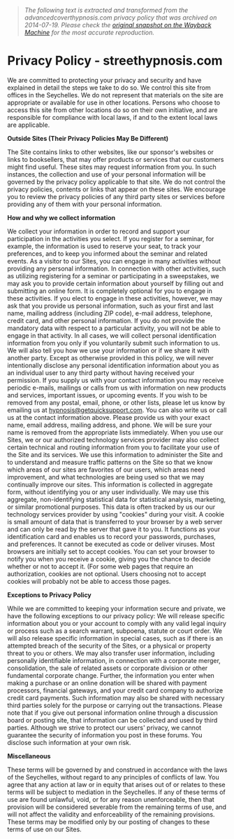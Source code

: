 > *The following text is extracted and transformed from the advancedcoverthypnosis.com privacy policy that was archived on 2014-07-19. Please check the [original snapshot on the Wayback Machine](https://web.archive.org/web/20140719061337id_/http%3A//streethypnosis.com/privacypolicy.html) for the most accurate reproduction.*

# Privacy Policy - streethypnosis.com

We are committed to protecting your privacy and security and have explained in detail the steps we take to do so. We control this site from offices in the Seychelles. We do not represent that materials on the site are appropriate or available for use in other locations. Persons who choose to access this site from other locations do so on their own initiative, and are responsible for compliance with local laws, if and to the extent local laws are applicable.

**Outside Sites (Their Privacy Policies May Be Different)**

The Site contains links to other websites, like our sponsor's websites or links to booksellers, that may offer products or services that our customers might find useful. These sites may request information from you. In such instances, the collection and use of your personal information will be governed by the privacy policy applicable to that site. We do not control the privacy policies, contents or links that appear on these sites. We encourage you to review the privacy policies of any third party sites or services before providing any of them with your personal information.

**How and why we collect information**

We collect your information in order to record and support your participation in the activities you select. If you register for a seminar, for example, the information is used to reserve your seat, to track your preferences, and to keep you informed about the seminar and related events. As a visitor to our Sites, you can engage in many activities without providing any personal information. In connection with other activities, such as utilizing registering for a seminar or participating in a sweepstakes, we may ask you to provide certain information about yourself by filling out and submitting an online form. It is completely optional for you to engage in these activities. If you elect to engage in these activities, however, we may ask that you provide us personal information, such as your first and last name, mailing address (including ZIP code), e-mail address, telephone, credit card, and other personal information. If you do not provide the mandatory data with respect to a particular activity, you will not be able to engage in that activity. In all cases, we will collect personal identification information from you only if you voluntarily submit such information to us. We will also tell you how we use your information or if we share it with another party. Except as otherwise provided in this policy, we will never intentionally disclose any personal identification information about you as an individual user to any third party without having received your permission. If you supply us with your contact information you may receive periodic e-mails, mailings or calls from us with information on new products and services, important issues, or upcoming events. If you wish to be removed from any postal, email, phone, or other lists, please let us know by emailing us at hypnosis@getquicksupport.com. You can also write us or call us at the contact information above. Please provide us with your exact name, email address, mailing address, and phone. We will be sure your name is removed from the appropriate lists immediately. When you use our Sites, we or our authorized technology services provider may also collect certain technical and routing information from you to facilitate your use of the Site and its services. We use this information to administer the Site and to understand and measure traffic patterns on the Site so that we know which areas of our sites are favorites of our users, which areas need improvement, and what technologies are being used so that we may continually improve our sites. This information is collected in aggregate form, without identifying you or any user individually. We may use this aggregate, non-identifying statistical data for statistical analysis, marketing, or similar promotional purposes. This data is often tracked by us our our technology services provider by using "cookies" during your visit. A cookie is small amount of data that is transferred to your browser by a web server and can only be read by the server that gave it to you. It functions as your identification card and enables us to record your passwords, purchases, and preferences. It cannot be executed as code or deliver viruses. Most browsers are initially set to accept cookies. You can set your browser to notify you when you receive a cookie, giving you the chance to decide whether or not to accept it. (For some web pages that require an authorization, cookies are not optional. Users choosing not to accept cookies will probably not be able to access those pages.

**Exceptions to Privacy Policy**

While we are committed to keeping your information secure and private, we have the following exceptions to our privacy policy: We will release specific information about you or your account to comply with any valid legal inquiry or process such as a search warrant, subpoena, statute or court order. We will also release specific information in special cases, such as if there is an attempted breach of the security of the Sites, or a physical or property threat to you or others. We may also transfer user information, including personally identifiable information, in connection with a corporate merger, consolidation, the sale of related assets or corporate division or other fundamental corporate change. Further, the information you enter when making a purchase or an online donation will be shared with payment processors, financial gateways, and your credit card company to authorize credit card payments. Such information may also be shared with necessary third parties solely for the purpose or carrying out the transactions. Please note that if you give out personal information online through a discussion board or posting site, that information can be collected and used by third parties. Although we strive to protect our users' privacy, we cannot guarantee the security of information you post in these forums. You disclose such information at your own risk.

**Miscellaneous**

These terms will be governed by and construed in accordance with the laws of the Seychelles, without regard to any principles of conflicts of law. You agree that any action at law or in equity that arises out of or relates to these terms will be subject to mediation in the Seychelles. If any of these terms of use are found unlawful, void, or for any reason unenforceable, then that provision will be considered severable from the remaining terms of use, and will not affect the validity and enforceability of the remaining provisions. These terms may be modified only by our posting of changes to these terms of use on our Sites.
